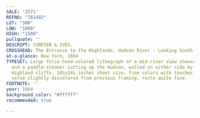 ```yaml
---
SALE: '2571'
REFNO: "781482"
LOT: "300"
LOW: "1000"
HIGH: "1500"
pullquote: ''
DESCRIPT: CURRIER & IVES.
CROSSHEAD: The Entrance to the Highlands. Hudson River - Looking South.
at-a-glance: New York, 1864
TYPESET: Large folio hand-colored lithograph of a mid-river view showing sailboats
  and a paddle-steamer cutting up the Hudson, walled on either side by the sylvan
  Highland cliffs. 18¼x24¼ inches sheet size; fine colors with touches of gum arabic;
  verso slightly discolored from previous framing, recto quite fine.
FOOTNOTE: ''
year: 1864
background_color: "#ffffff"
recommended: true

---
```

